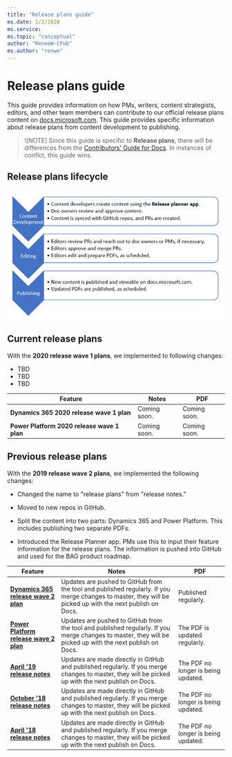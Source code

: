 ```yaml
---
title: "Release plans guide"
ms.date: 1/2/2020
ms.service: 
ms.topic: "conceptual"
author: "ReneeW-CPub"
ms.author: "renwe"
---
```


# Release plans guide

This guide provides information on how PMs, writers, content strategists, editors, and other team members can contribute to our official release plans content on [docs.microsoft.com](https://docs.microsoft.com/business-applications-release-notes/). This guide provides specific information about release plans from content development to publishing. 

> ![NOTE]
> Since this guide is specific to **Release plans**, there will be differences from the [Contributors' Guide for Docs](contributors-guide.md). In instances of conflct, this guide wins.

## Release plans lifecycle

![Release plans lifecycle flow](media/lifecycle-flow.PNG "Release plans lifecycle flow")


## Current release plans

With the **2020 release wave 1 plans**, we implemented to following changes: 
- TBD
- TBD
- TBD

| Feature | Notes | PDF |
| -- | -- | -- |
| **Dynamics 365 2020 release wave 1 plan** | Coming soon. | Coming soon. |
| **Power Platform 2020 release wave 1 plan** | Coming soon. | Coming soon. |

## Previous release plans

With the **2019 release wave 2 plans**, we implemented the following changes:
- Changed the name to "release plans" from "release notes."

- Moved to new repos in GitHub.

- Split the content into two parts: Dynamics 365 and Power Platform. This includes publishing two separate PDFs.  

- Introduced the Release Planner app. PMs use this to input their feature information for the release plans. The information is pushed into GitHub and used for the BAG product roadmap. 

| Feature | Notes | PDF |
| -- | -- | -- |
| **[Dynamics 365 release wave 2 plan](https://docs.microsoft.com/en-us/dynamics365-release-plan/2019wave2/)** | Updates are pushed to GitHub from the tool and published regularly. If you merge changes to master, they will be picked up with the next publish on Docs. | Published regularly. |
| **[Power Platform release wave 2 plan](https://docs.microsoft.com/en-us/power-platform-release-plan/2019wave2/)** | Updates are pushed to GitHub from the tool and published regularly. If you merge changes to master, they will be picked up with the next publish on Docs. | The PDF is updated regularly. |
| **[April '19 release notes](https://docs.microsoft.com/en-us/business-applications-release-notes/April19/index)** | Updates are made directly in GitHub and published regularly. If you merge changes to master, they will be picked up with the next publish on Docs. | The PDF no longer is being updated. |
| **[October '18 release notes](https://docs.microsoft.com/en-us/business-applications-release-notes/October18/index)** | Updates are made directly in GitHub and published regularly. If you merge changes to master, they will be picked up with the next publish on Docs. | The PDF no longer is being updated.|
| **[April '18 release notes](https://docs.microsoft.com/en-us/business-applications-release-notes/April18/index)** | Updates are made directly in GitHub and published regularly. If you merge changes to master, they will be picked up with the next publish on Docs. | The PDF no longer is being updated. | 


